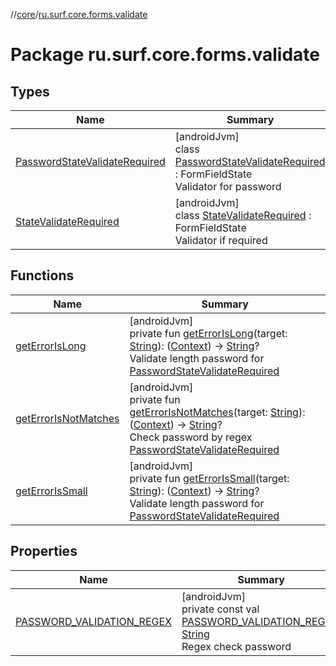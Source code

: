 //[core](../../index.md)/[ru.surf.core.forms.validate](index.md)

# Package ru.surf.core.forms.validate

## Types

| Name | Summary |
|---|---|
| [PasswordStateValidateRequired](-password-state-validate-required/index.md) | [androidJvm]<br>class [PasswordStateValidateRequired](-password-state-validate-required/index.md) : FormFieldState<br>Validator for password |
| [StateValidateRequired](-state-validate-required/index.md) | [androidJvm]<br>class [StateValidateRequired](-state-validate-required/index.md) : FormFieldState<br>Validator if required |

## Functions

| Name | Summary |
|---|---|
| [getErrorIsLong](get-error-is-long.md) | [androidJvm]<br>private fun [getErrorIsLong](get-error-is-long.md)(target: [String](https://kotlinlang.org/api/latest/jvm/stdlib/kotlin/-string/index.html)): ([Context](https://developer.android.com/reference/kotlin/android/content/Context.html)) -&gt; [String](https://kotlinlang.org/api/latest/jvm/stdlib/kotlin/-string/index.html)?<br>Validate length password for [PasswordStateValidateRequired](-password-state-validate-required/index.md) |
| [getErrorIsNotMatches](get-error-is-not-matches.md) | [androidJvm]<br>private fun [getErrorIsNotMatches](get-error-is-not-matches.md)(target: [String](https://kotlinlang.org/api/latest/jvm/stdlib/kotlin/-string/index.html)): ([Context](https://developer.android.com/reference/kotlin/android/content/Context.html)) -&gt; [String](https://kotlinlang.org/api/latest/jvm/stdlib/kotlin/-string/index.html)?<br>Check password by regex [PasswordStateValidateRequired](-password-state-validate-required/index.md) |
| [getErrorIsSmall](get-error-is-small.md) | [androidJvm]<br>private fun [getErrorIsSmall](get-error-is-small.md)(target: [String](https://kotlinlang.org/api/latest/jvm/stdlib/kotlin/-string/index.html)): ([Context](https://developer.android.com/reference/kotlin/android/content/Context.html)) -&gt; [String](https://kotlinlang.org/api/latest/jvm/stdlib/kotlin/-string/index.html)?<br>Validate length password for [PasswordStateValidateRequired](-password-state-validate-required/index.md) |

## Properties

| Name | Summary |
|---|---|
| [PASSWORD_VALIDATION_REGEX](-p-a-s-s-w-o-r-d_-v-a-l-i-d-a-t-i-o-n_-r-e-g-e-x.md) | [androidJvm]<br>private const val [PASSWORD_VALIDATION_REGEX](-p-a-s-s-w-o-r-d_-v-a-l-i-d-a-t-i-o-n_-r-e-g-e-x.md): [String](https://kotlinlang.org/api/latest/jvm/stdlib/kotlin/-string/index.html)<br>Regex check password |
